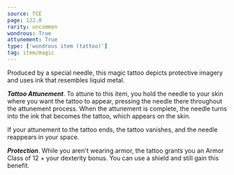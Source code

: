 ```yaml
---
source: TCE
page: 122.0
rarity: uncommon
wondrous: True
attunement: True
type: ['wondrous item (tattoo)']
tag: item/magic
---
```


Produced by a special needle, this magic tattoo depicts protective imagery and uses ink that resembles liquid metal.

**_Tattoo Attunement_**. To attune to this item, you hold the needle to your skin where you want the tattoo to appear, pressing the needle there throughout the attunement process. When the attunement is complete, the needle turns into the ink that becomes the tattoo, which appears on the skin.

If your attunement to the tattoo ends, the tattoo vanishes, and the needle reappears in your space.

**_Protection_**. While you aren't wearing armor, the tattoo grants you an Armor Class of 12 + your dexterity bonus. You can use a shield and still gain this benefit.


